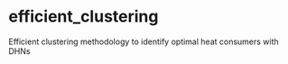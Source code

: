 # efficient_clustering
Efficient clustering methodology to identify optimal heat consumers with DHNs
